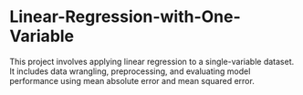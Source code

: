 # Linear-Regression-with-One-Variable
This project involves applying linear regression to a single-variable dataset. It includes data wrangling, preprocessing, and evaluating model performance using mean absolute error and mean squared error.
